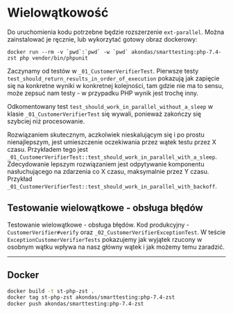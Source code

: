# Wielowątkowość

Do uruchomienia kodu potrzebne będzie rozszerzenie `ext-parallel`.
Można zainstalować je ręcznie, lub wykorzytać gotowy obraz dockerowy:

```
docker run --rm -v `pwd`:`pwd` -w `pwd` akondas/smarttesting:php-7.4-zst php vendor/bin/phpunit
```

Zaczynamy od testów w `_01_CustomerVerifierTest`. Pierwsze testy `test_should_return_results_in_order_of_execution`  pokazują jak zapięcie się na konkretne wyniki w konkretnej kolejności, tam gdzie nie ma to sensu, może zepsuć nam testy - w przypadku PHP wynik jest trochę inny.

Odkomentowany test `test_should_work_in_parallel_without_a_sleep` w klasie `_01_CustomerVerifierTest` się wywali, ponieważ zakończy się szybciej niż procesowanie.

Rozwiązaniem skutecznym, aczkolwiek nieskalującym się i po prostu nienajlepszym, jest umieszczenie oczekiwania przez wątek testu przez X czasu. Przykładem tego jest `_01_CustomerVerifierTest::test_should_work_in_parallel_with_a_sleep`. Zdecydowanie lepszym rozwiązaniem jest odpytywanie komponentu nasłuchującego na zdarzenia co X czasu, maksymalnie przez Y czasu. Przykład `_01_CustomerVerifierTest::test_should_work_in_parallel_with_backoff`.

## Testowanie wielowątkowe - obsługa błędów

Testowanie wielowątkowe - obsługa błędów. Kod produkcyjny - `CustomerVerifier#verify` oraz `_02_CustomerVerifierExceptionTest`. W teście `ExceptionCustomerVerifierTests` pokazujemy jak wyjątek rzucony w osobnym wątku wpływa na nasz główny wątek i jak możemy temu zaradzić.


---

## Docker

```bash
docker build -t st-php-zst . 
docker tag st-php-zst akondas/smarttesting:php-7.4-zst
docker push akondas/smarttesting:php-7.4-zst
```
